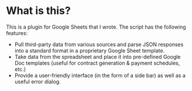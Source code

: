 # What is this?
This is a plugin for Google Sheets that I wrote. The script has the following features:
- Pull third-party data from various sources and parse JSON responses into a standard format in a proprietary Google Sheet template.
- Take data from the spreadsheet and place it into pre-defined Google Doc templates (useful for contract generation & payment schedules, etc.)
- Provide a user-friendly interface (in the form of a side bar) as well as a useful error dialog.
